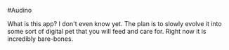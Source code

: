 #Audino

What is this app? I don't even know yet. The plan is to slowly evolve it
into some sort of digital pet that you will feed and care for. Right now
it is incredibly bare-bones.
